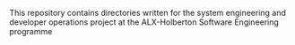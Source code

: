 This repository contains directories written for the system engineering and developer operations project at the ALX-Holberton Software Engineering programme

